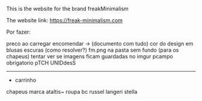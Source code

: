 This is the website for the brand freakMinimalism

The website link: https://freak-minimalism.com







Por fazer:

preco ao carregar encomendar -> (documento com tudo)
cor do design em blusas escuras (como resolver?)
fm.png na pasta sem fundo (para os chapeus)
tentar ver se imagens ficam guardadas no imgur
pcampo obrigatorio pTCH UNIDdesS

------------------------------------------

- carrinho

chapeus marca ataltis~
roupa bc russel 
langeri stella